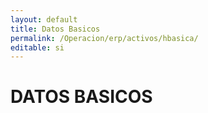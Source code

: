 ```yaml
---
layout: default
title: Datos Basicos
permalink: /Operacion/erp/activos/hbasica/
editable: si
---
```


# DATOS BASICOS

